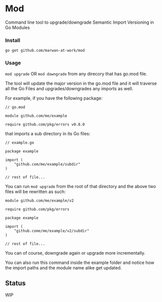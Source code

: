 # Mod 

Command line tool to upgrade/downgrade Semantic Import Versioning in Go Modules

### Install

`go get github.com/marwan-at-work/mod`

### Usage

`mod upgrade` OR `mod downgrade` from any direcory that has go.mod file.


The tool will update the major version in the go.mod file and it will 
traverse all the Go Files and upgrades/downgrades any imports as well. 

For example, if you have the following package: 

```
// go.mod

module github.com/me/example

require github.com/pkg/errors v0.8.0
```

that imports a sub directory in its Go files:

```golang
// example.go

package example

import (
    "github.com/me/example/subdir"
)

// rest of file...
```

You can run `mod upgrade` from the root of that directory and the above two files will be rewritten as such: 

```
module github.com/me/example/v2

require github.com/pkg/errors
```

```golang
package example

import (
    "github.come/me/example/v2/subdir"
)

// rest of file...
```

You can of course, downgrade again or upgrade more incrementally. 

You can also run this command inside the example folder 
and notice how the import paths and the module name alike get updated.

## Status

WIP 